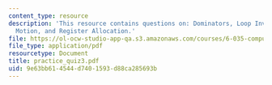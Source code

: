 ```yaml
---
content_type: resource
description: 'This resource contains questions on: Dominators, Loop Invariant Code
  Motion, and Register Allocation.'
file: https://ol-ocw-studio-app-qa.s3.amazonaws.com/courses/6-035-computer-language-engineering-sma-5502-fall-2005/9e63bb614544d7401593d88ca285693b_practice_quiz3.pdf
file_type: application/pdf
resourcetype: Document
title: practice_quiz3.pdf
uid: 9e63bb61-4544-d740-1593-d88ca285693b
---
```

